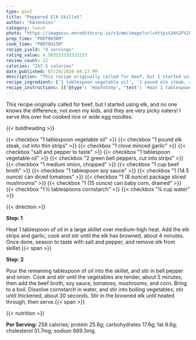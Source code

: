 ```yaml
---
type: post
title: "Peppered Elk Skillet"
author: "KAJenkins"
category: lunch
photo: "https://imagesvc.meredithcorp.io/v3/mm/image?url=https%3A%2F%2Fimages.media-allrecipes.com%2Fuserphotos%2F4589662.jpg"
prep_time: "P0DT0H30M"
cook_time: "P0DT0H15M"
recipe_yield: "4 servings"
rating_value: 4.583333333333333
review_count: 12
calories: "257.5 calories"
date_published: 07/29/2020 04:17 PM
description: "This recipe originally called for beef, but I started using elk, and no one knows the difference, not even my kids, and they are very picky eaters! I serve this over hot cooked rice or wide egg noodles."
recipe_ingredient: ['1 tablespoon vegetable oil', '1 pound elk steak, cut into thin strips', '1 clove minced garlic', 'salt and pepper to taste', '1 tablespoon vegetable oil', '2 green bell peppers, cut into strips', '1 medium onion, chopped', '1 cup beef broth', '1 tablespoon soy sauce', '1 (14.5 ounce) can diced tomatoes', '1 (8 ounce) package sliced mushrooms', '1 (15 ounce) can baby corn, drained', '1\u2009½ tablespoons cornstarch', '¼ cup water']
recipe_instructions: [{'@type': 'HowToStep', 'text': 'Heat 1 tablespoon of oil in a large skillet over medium-high heat. Add the elk strips and garlic; cook and stir until the elk has browned, about 4 minutes. Once done, season to taste with salt and pepper, and remove elk from skillet.\n'}, {'@type': 'HowToStep', 'text': 'Pour the remaining tablespoon of oil into the skillet, and stir in bell pepper and onion. Cook and stir until the vegetables are tender, about 5 minutes, then add the beef broth, soy sauce, tomatoes, mushrooms, and corn. Bring to a boil. Dissolve cornstarch in water, and stir into boiling vegetables; stir until thickened, about 30 seconds. Stir in the browned elk until heated through, then serve.\n'}]
---
```


This recipe originally called for beef, but I started using elk, and no one knows the difference, not even my kids, and they are very picky eaters! I serve this over hot cooked rice or wide egg noodles. 

{{< boldheading >}}

{{< checkbox "1 tablespoon vegetable oil" >}}
{{< checkbox "1 pound elk steak, cut into thin strips" >}}
{{< checkbox "1 clove minced garlic" >}}
{{< checkbox "salt and pepper to taste" >}}
{{< checkbox "1 tablespoon vegetable oil" >}}
{{< checkbox "2  green bell peppers, cut into strips" >}}
{{< checkbox "1 medium onion, chopped" >}}
{{< checkbox "1 cup beef broth" >}}
{{< checkbox "1 tablespoon soy sauce" >}}
{{< checkbox "1 (14.5 ounce) can diced tomatoes" >}}
{{< checkbox "1 (8 ounce) package sliced mushrooms" >}}
{{< checkbox "1 (15 ounce) can baby corn, drained" >}}
{{< checkbox "1 ½ tablespoons cornstarch" >}}
{{< checkbox "¼ cup water" >}}


{{< direction >}}

**Step: 1**

Heat 1 tablespoon of oil in a large skillet over medium-high heat. Add the elk strips and garlic; cook and stir until the elk has browned, about 4 minutes. Once done, season to taste with salt and pepper, and remove elk from skillet.{{< span >}}

**Step: 2**

Pour the remaining tablespoon of oil into the skillet, and stir in bell pepper and onion. Cook and stir until the vegetables are tender, about 5 minutes, then add the beef broth, soy sauce, tomatoes, mushrooms, and corn. Bring to a boil. Dissolve cornstarch in water, and stir into boiling vegetables; stir until thickened, about 30 seconds. Stir in the browned elk until heated through, then serve.{{< span >}}

{{< nutrition >}}

**Per Serving:** 258 calories; protein 25.8g; carbohydrates 17.6g; fat 8.6g; cholesterol 51.7mg; sodium 669.3mg.